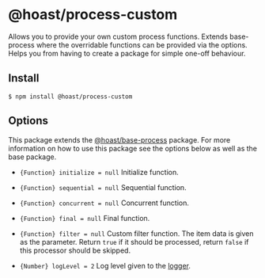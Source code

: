 # @hoast/process-custom

Allows you to provide your own custom process functions. Extends base-process where the overridable functions can be provided via the options. Helps you from having to create a package for simple one-off behaviour.

## Install

```
$ npm install @hoast/process-custom
```

## Options

This package extends the [@hoast/base-process](https://github.com/hoast/hoast/tree/master/packages/base-process#readme) package. For more information on how to use this package see the options below as well as the base package.

- `{Function} initialize = null` Initialize function.
- `{Function} sequential = null` Sequential function.
- `{Function} concurrent = null` Concurrent function.
- `{Function} final = null` Final function.

- `{Function} filter = null` Custom filter function. The item data is given as the parameter. Return `true` if it should be processed, return `false` if this processor should be skipped.

- `{Number} logLevel = 2` Log level given to the [logger](https://github.com/hoast/hoast/tree/master/packages/utils#logger.js).
